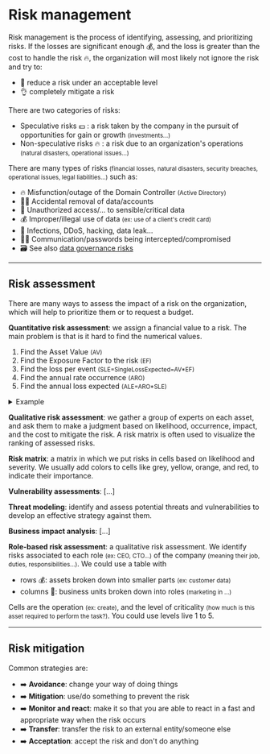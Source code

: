 # Risk management

<div class="row row-cols-md-2"><div>

Risk management is the process of identifying, assessing, and prioritizing risks. If the losses are significant enough 💰, and the loss is greater than the cost to handle the risk 🔥, the organization will most likely not ignore the risk and try to:

* 🛟 reduce a risk under an acceptable level
* 👌 completely mitigate a risk

There are two categories of risks:

* <span class="fw-semibold">Speculative risks</span> 💵 : a risk taken by the company in the pursuit of opportunities for gain or growth <small>(investments...)</small>
* <span class="fw-semibold">Non-speculative risks</span> 🔥 : a risk due to an organization's operations <small>(natural disasters, operational issues...)</small>
</div><div>

There are many types of risks <small>(financial losses, natural disasters, security breaches, operational issues, legal liabilities...)</small> such as:

* 🔥 Misfunction/outage of the Domain Controller <small>(Active Directory)</small>
* 🙅‍♀️ Accidental removal of data/accounts
* 🔐 Unauthorized access/... to sensible/critical data
* 💰 Improper/illegal use of data <small>(ex: use of a client's credit card)</small>
* 🔫 Infections, DDoS, hacking, data leak...
* 🧑‍💻 Communication/passwords being intercepted/compromised
* 🗃️ See also [data governance risks](/cybersecurity/blue-team/data.md#security-risks-and-business-needs)
</div></div>

<hr class="sep-both">

## Risk assessment

<div class="row row-cols-md-2"><div>

There are many ways to assess the impact of a risk on the organization, which will help to prioritize them or to request a budget.

**Quantitative risk assessment**: we assign a financial value to a risk. The main problem is that is it hard to find the numerical values.

1. Find the Asset Value <small>(AV)</small>
2. Find the Exposure Factor to the risk <small>(EF)</small>
3. Find the loss per event <small>(SLE=SingleLossExpected=AV*EF)</small>
4. Find the annual rate occurrence <small>(ARO)</small>
5. Find the annual loss expected <small>(ALE=ARO*SLE)</small>

<details class="details-s mb-3">
<summary>Example</summary>

The AV is 45 millions. Two out of three times we can mitigate the risk, it means that the risk occurs 1 out of 3 times, so `EF=1/3`. The loss per event is `SLE=45M*(1/3)=15M`. The risk occur two times per year, so `ARO=2` and `ALE=15M*2=30M`. It means that we won't pay insurance or means to mitigate the risk greater than 30 millions.
</details>

**Qualitative risk assessment**: we gather a group of experts on each asset, and ask them to make a judgment based on likelihood, occurrence, impact, and the cost to mitigate the risk. A risk matrix is often used to visualize the ranking of assessed risks.

</div><div>

**Risk matrix**: a matrix in which we put risks in cells based on likelihood and severity. We usually add colors to cells like grey, yellow, orange, and red, to indicate their importance.

**Vulnerability assessments**: [...]

**Threat modeling**: identify and assess potential threats and vulnerabilities to develop an effective strategy against them.

**Business impact analysis**: [...]

**Role-based risk assessment**: a qualitative risk assessment. We identify risks associated to each role <small>(ex: CEO, CTO...)</small> of the company <small>(meaning their job, duties, responsibilities...)</small>. We could use a table with 

* rows 💰: assets broken down into smaller parts <small>(ex: customer data)</small>
* columns 🧑: business units broken down into roles <small>(marketing in ...)</small>

Cells are the operation <small>(ex: create)</small>, and the level of criticality <small>(how much is this asset required to perform the task?)</small>. You could use levels live 1 to 5.
</div></div>

<hr class="sep-both">

## Risk mitigation

<div class="row row-cols-md-2 mt-3"><div>

Common strategies are:

* ➡️ **Avoidance**: change your way of doing things
* ➡️ **Mitigation**: use/do something to prevent the risk
* ➡️ **Monitor and react**: make it so that you are able to react in a fast and appropriate way when the risk occurs
* ➡️ **Transfer**: transfer the risk to an external entity/someone else
* ➡️ **Acceptation**: accept the risk and don't do anything
</div><div>

</div></div>